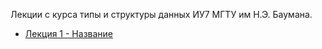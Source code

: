 Лекции с курса типы и структуры данных ИУ7 МГТУ им Н.Э. Баумана.

- [Лекция 1 - Название](lection_1)
